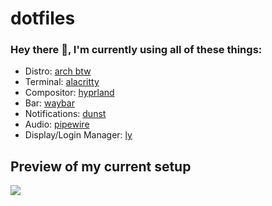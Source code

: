 # dotfiles

### Hey there 👋, I'm currently using all of these things:
- Distro: [arch btw](https://archlinux.org/)
- Terminal: [alacritty](https://github.com/alacritty/alacritty/)
- Compositor: [hyprland](https://hyprland.org/)
- Bar: [waybar](https://aur.archlinux.org/packages/waybar-hyprland-git/)
- Notifications: [dunst](https://github.com/dunst-project/dunst/)
- Audio: [pipewire](https://pipewire.org/)
- Display/Login Manager: [ly](https://github.com/fairyglade/ly/)

## Preview of my current setup
![](https://raw.githubusercontent.com/DasIschBims/dotfiles/master/images/showcase.png)
